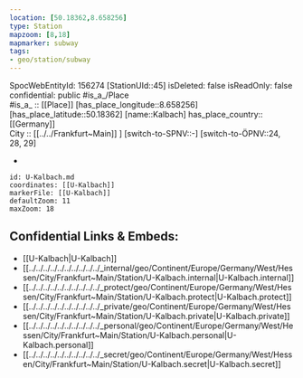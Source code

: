 ```yaml
---
location: [50.18362,8.658256] 
type: Station 
mapzoom: [8,18] 
mapmarker: subway 
tags:
- geo/station/subway
---
```

SpocWebEntityId: 156274
[StationUId::45] 
isDeleted: false
isReadOnly: false
confidential: public
#is_a_/Place  
#is_a_ :: [[Place]] 
[has_place_longitude::8.658256] 
[has_place_latitude::50.18362] 
[name::Kalbach] 
has_place_country:: [[Germany]]  
City :: [[../../Frankfurt~Main]] ] 
[switch-to-SPNV::-] 
[switch-to-ÖPNV::24, 28, 29] 

-

```leaflet
id: U-Kalbach.md
coordinates: [[U-Kalbach]] 
markerFile: [[U-Kalbach]] 
defaultZoom: 11 
maxZoom: 18
```


## Confidential Links & Embeds: 
- [[U-Kalbach|U-Kalbach]] 
- [[../../../../../../../../../../_internal/geo/Continent/Europe/Germany/West/Hessen/City/Frankfurt~Main/Station/U-Kalbach.internal|U-Kalbach.internal]] 
- [[../../../../../../../../../../_protect/geo/Continent/Europe/Germany/West/Hessen/City/Frankfurt~Main/Station/U-Kalbach.protect|U-Kalbach.protect]] 
- [[../../../../../../../../../../_private/geo/Continent/Europe/Germany/West/Hessen/City/Frankfurt~Main/Station/U-Kalbach.private|U-Kalbach.private]] 
- [[../../../../../../../../../../_personal/geo/Continent/Europe/Germany/West/Hessen/City/Frankfurt~Main/Station/U-Kalbach.personal|U-Kalbach.personal]] 
- [[../../../../../../../../../../_secret/geo/Continent/Europe/Germany/West/Hessen/City/Frankfurt~Main/Station/U-Kalbach.secret|U-Kalbach.secret]] 

